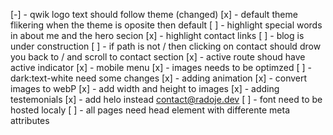 [-] - qwik logo text should follow theme (changed)
[x] - default theme flikering when the theme is oposite then default
[ ] - highlight special words in about me and the hero secion
[x] - highlight contact links
[ ] - blog is under construction
[ ] - if path is not / then clicking on contact should drow you back to / and
scroll to contact section
[x] - active route shoud have active indicator
[x] - mobile menu
[x] - images needs to be optimzed
[ ] - dark:text-white need some changes
[x] - adding animation
[x] - convert images to webP
[x] - add width and height to images
[x] - adding testemonials
[x] - add helo instead contact@radoje.dev
[ ] - font need to be hosted localy
[ ] - all pages need head element with differente meta attributes
